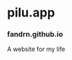 # pilu.app
### fandrn.github.io
A website for my life
  <!-- <iframe src="http://webchat.freenode.net?channels=farn.app" width="647" height="400"></iframe> -->
